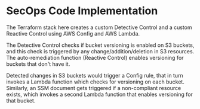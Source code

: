 # SecOps Code Implementation

The Terraform stack here creates a custom Detective Control and a custom Reactive Control using AWS Config and AWS Lambda. 

The Detective Control checks if bucket versioning is enabled on S3 buckets, and this check is triggered by any change/addition/deletion in S3 resources. The auto-remediation function (Reactive Control) enables versioning for buckets that don't have it. 

Detected changes in S3 buckets would trigger a Config rule, that in turn invokes a Lambda function which checks for versioning on each bucket. Similarly, an SSM document gets triggered if a non-compliant resource exists, which invokes a second Lambda function that enables versioning for that bucket. 
